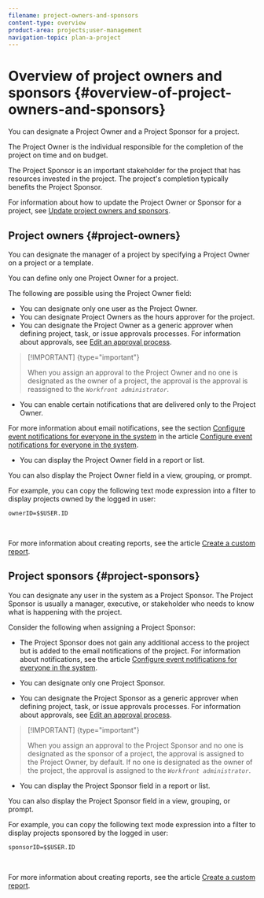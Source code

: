 ```yaml
---
filename: project-owners-and-sponsors
content-type: overview
product-area: projects;user-management
navigation-topic: plan-a-project
---
```




# Overview of project owners and sponsors {#overview-of-project-owners-and-sponsors}

You can designate a Project&nbsp;Owner and a Project Sponsor for a project. 


The Project Owner is the individual responsible for the completion of the project on time and on budget. 


The Project Sponsor is an important stakeholder for the project that has resources invested in the project. The project's completion typically benefits the Project Sponsor. 


For information about how to update the Project Owner or Sponsor for a project, see [Update project owners and sponsors](update-project-owners-and-sponsors.md).


## Project owners {#project-owners}

You can designate the manager of a project by specifying a Project Owner on a project or a template.&nbsp;


You can define only one Project Owner for a project.&nbsp;


The following are possible using the Project Owner field:&nbsp;



*  You can designate only one user as the Project&nbsp;Owner. 
* You can designate Project Owners as the hours approver for the project.
*  You can designate the Project Owner as a generic approver when defining project, task, or issue approvals processes. For information about approvals, see [Edit an approval process](edit-an-approval-process.md). 


  >[!IMPORTANT] {type="important"}
  >
  >When you assign an approval to the Project Owner and no one is designated as the owner of a project, the approval is the approval is reassigned to the *`Workfront administrator`*.   




*  You can enable certain notifications that are delivered only to the Project Owner.


  For more information about email notifications, see the section [Configure event notifications for everyone in the system](configure-event-notifications-for-everyone-in-the-system.md#modify) in the article [Configure event notifications for everyone in the system](configure-event-notifications-for-everyone-in-the-system.md).

*  You can display the Project Owner field in a report or list. 


  You can also display the Project Owner field in a view, grouping, or prompt.


  For example, you can copy the following text mode expression into a filter to display projects owned by the logged in user:&nbsp;

  ```
  ownerID=$$USER.ID
  ```

  &nbsp;


  For more information about creating reports, see the article [Create a custom report](create-custom-report.md).





## Project sponsors {#project-sponsors}

You can designate any user in the system as a Project Sponsor.&nbsp;The Project Sponsor is usually a manager, executive, or stakeholder who needs to know what is happening with the project.


Consider the following when assigning a Project Sponsor:



*  The Project Sponsor does not&nbsp;gain&nbsp;any additional access to the project but is added to the email notifications of the project. For information about notifications, see the article [Configure event notifications for everyone in the system](configure-event-notifications-for-everyone-in-the-system.md).





*  You can designate only one Project Sponsor.
*  You can designate the Project Sponsor as a generic approver when defining project, task, or issue approvals processes. For information about approvals, see [Edit an approval process](edit-an-approval-process.md). 


  >[!IMPORTANT] {type="important"}
  >
  >When you assign an approval to the Project Sponsor and no one is designated as the sponsor of a project, the approval is assigned to the Project Owner, by default. If no one is designated as the owner of the project, the approval is assigned to the *`Workfront administrator`*.   




*  You can display the Project&nbsp;Sponsor field in a report or list.


  You can also display the Project Sponsor field in a view, grouping, or prompt.


  For example, you can copy the following text mode expression into a filter to display projects sponsored by the logged in user:&nbsp;

  ```
  sponsorID=$$USER.ID
  ```

  &nbsp;


  For more information about creating reports, see the article [Create a custom report](create-custom-report.md).



